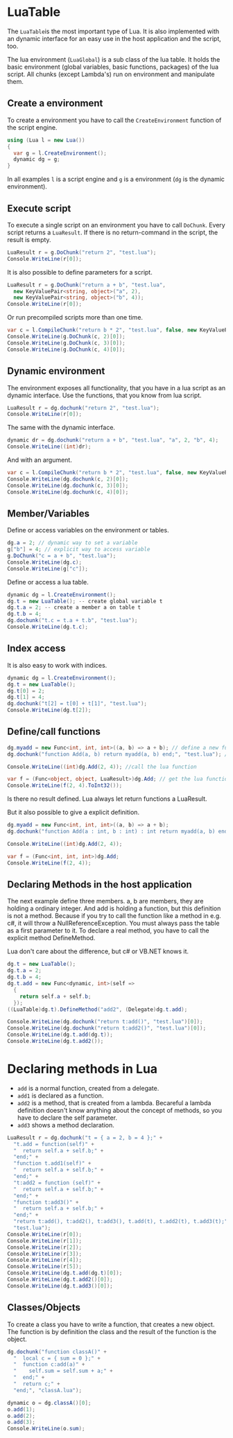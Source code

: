 # LuaTable

The `LuaTable`is the most important type of Lua. It is also implemented with an dynamic 
interface for an easy use in the host application and the script, too.

The lua environment (`LuaGlobal`) is a sub class of the lua table. It holds 
the basic environment (global variables, basic functions, packages) of 
the lua script. All chunks (except Lambda's) run on environment and manipulate them.

## Create a environment

To create a environment you have to call the `CreateEnvironment` function of the script engine.

```C#
using (Lua l = new Lua())
{
  var g = l.CreateEnvironment();
  dynamic dg = g;
}
```

In all examples `l` is a script engine and `g` is a environment (`dg` is the dynamic environment).

## Execute script

To execute a single script on an environment you have to call `DoChunk`. Every script returns a `LuaResult`. If there is no return-command in the script, the result is empty.

```C#
LuaResult r = g.DoChunk("return 2", "test.lua");
Console.WriteLine(r[0]);
```

It is also possible to define parameters for a script.

```C#
LuaResult r = g.DoChunk("return a + b", "test.lua",
  new KeyValuePair<string, object>("a", 2),
  new KeyValuePair<string, object>("b", 4));
Console.WriteLine(r[0]);
```

Or run precompiled scripts more than one time.

```C#
var c = l.CompileChunk("return b * 2", "test.lua", false, new KeyValuePair<string, Type>("b", typeof(int)));
Console.WriteLine(g.DoChunk(c, 2)[0]);
Console.WriteLine(g.DoChunk(c, 3)[0]);
Console.WriteLine(g.DoChunk(c, 4)[0]);
```

## Dynamic environment

The environment exposes all functionality, that you have in a lua script as an dynamic interface. Use the functions, that you know from lua script.

```C#
LuaResult r = dg.dochunk("return 2", "test.lua");
Console.WriteLine(r[0]);
```

The same with the dynamic interface.

```C#
dynamic dr = dg.dochunk("return a + b", "test.lua", "a", 2, "b", 4);
Console.WriteLine((int)dr);
```

And with an argument.

```C#
var c = l.CompileChunk("return b * 2", "test.lua", false, new KeyValuePair<string, Type>("b", typeof(int)));
Console.WriteLine(dg.dochunk(c, 2)[0]);
Console.WriteLine(dg.dochunk(c, 3)[0]);
Console.WriteLine(dg.dochunk(c, 4)[0]);
```

## Member/Variables

Define or access variables on the environment or tables.

```C#
dg.a = 2; // dynamic way to set a variable
g["b"] = 4; // explicit way to access variable
g.DoChunk("c = a + b", "test.lua");
Console.WriteLine(dg.c);
Console.WriteLine(g["c"]);
```

Define or access a lua table.

```C#
dynamic dg = l.CreateEnvironment();
dg.t = new LuaTable(); -- create global variable t
dg.t.a = 2; -- create a member a on table t
dg.t.b = 4;
dg.dochunk("t.c = t.a + t.b", "test.lua");
Console.WriteLine(dg.t.c);
```

## Index access

It is also easy to work with indices.

```C#
dynamic dg = l.CreateEnvironment();
dg.t = new LuaTable();
dg.t[0] = 2;
dg.t[1] = 4;
dg.dochunk("t[2] = t[0] + t[1]", "test.lua");
Console.WriteLine(dg.t[2]);
```

## Define/call functions

```C#
dg.myadd = new Func<int, int, int>((a, b) => a + b); // define a new function in c#
dg.dochunk("function Add(a, b) return myadd(a, b) end;", "test.lua"); // define a new function in lua that calls the c# function

Console.WriteLine((int)dg.Add(2, 4)); //call the lua function

var f = (Func<object, object, LuaResult>)dg.Add; // get the lua function
Console.WriteLine(f(2, 4).ToInt32());
```

Is there no result defined. Lua always let return functions a LuaResult.

But it also possible to give a explicit definition.

```C#
dg.myadd = new Func<int, int, int>((a, b) => a + b);
dg.dochunk("function Add(a : int, b : int) : int return myadd(a, b) end;", "test.lua");

Console.WriteLine((int)dg.Add(2, 4));

var f = (Func<int, int, int>)dg.Add;
Console.WriteLine(f(2, 4));
```

## Declaring Methods in the host application

The next example define three members. a, b are members, they are holding 
a ordinary integer. And add is holding a function, but this definition is not 
a method. Because if you try to call the function like a method in e.g. c#, 
it will throw a NullReferenceException. You must always pass the table as a 
first parameter to it. To declare a real method, you have to call the explicit 
method DefineMethod.

Lua don't care about the difference, but c# or VB.NET knows it.

```C#
dg.t = new LuaTable();
dg.t.a = 2;
dg.t.b = 4;
dg.t.add = new Func<dynamic, int>(self => 
  {
    return self.a + self.b;
  });
((LuaTable)dg.t).DefineMethod("add2", (Delegate)dg.t.add);

Console.WriteLine(dg.dochunk("return t:add()", "test.lua")[0]);
Console.WriteLine(dg.dochunk("return t:add2()", "test.lua")[0]);
Console.WriteLine(dg.t.add(dg.t));
Console.WriteLine(dg.t.add2());
```

# Declaring methods in Lua

* `add` is a normal function, created from a delegate.
* `add1` is declared as a function.
* `add2` is a method, that is created from a lambda. Becareful a lambda definition doesn't know anything about the concept of methods, so you have to declare the self parameter.
* `add3` shows a method declaration.

```C#
LuaResult r = dg.dochunk("t = { a = 2, b = 4 };" +
  "t.add = function(self)" +
  "  return self.a + self.b;" +
  "end;" +
  "function t.add1(self)" +
  "  return self.a + self.b;" +
  "end;" +
  "t:add2 = function (self)" +
  "  return self.a + self.b;" +
  "end;" +
  "function t:add3()" +
  "  return self.a + self.b;" +
  "end;" +
  "return t:add(), t:add2(), t:add3(), t.add(t), t.add2(t), t.add3(t);", 
  "test.lua");
Console.WriteLine(r[0]);
Console.WriteLine(r[1]);
Console.WriteLine(r[2]);
Console.WriteLine(r[3]);
Console.WriteLine(r[4]);
Console.WriteLine(r[5]);
Console.WriteLine(dg.t.add(dg.t)[0]);
Console.WriteLine(dg.t.add2()[0]);
Console.WriteLine(dg.t.add3()[0]);
```

## Classes/Objects

To create a class you have to write a function, that creates a new object. The function is by definition the class and the result of the function is the object.

```C#
dg.dochunk("function classA()" +
  "  local c = { sum = 0 };" +
  "  function c:add(a)" +
  "    self.sum = self.sum + a;" +
  "  end;" +
  "  return c;" +
  "end;", "classA.lua");

dynamic o = dg.classA()[0];
o.add(1);
o.add(2);
o.add(3);
Console.WriteLine(o.sum);
```
